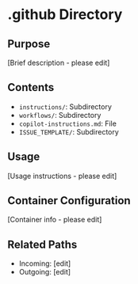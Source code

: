 
# .github Directory

## Purpose
[Brief description - please edit]

## Contents
- `instructions/`: Subdirectory
- `workflows/`: Subdirectory
- `copilot-instructions.md`: File
- `ISSUE_TEMPLATE/`: Subdirectory

## Usage
[Usage instructions - please edit]

## Container Configuration
[Container info - please edit]

## Related Paths
- Incoming: [edit]
- Outgoing: [edit]
